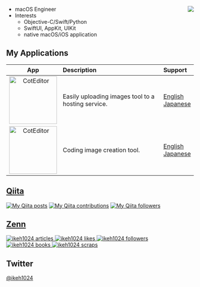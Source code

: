 [<img src="https://github-readme-stats.vercel.app/api/top-langs/?username=pommdau&layout=compact" align="right"/>](https://github.com/anuraghazra/github-readme-stats)

- macOS Engineer
- Interests
  - Objective-C/Swift/Python 
  - SwiftUI, AppKit, UIKit
  - native macOS/iOS application

## My Applications

|App|Description|Support|
|:---:|:---|:---|
|[<img src="https://user-images.githubusercontent.com/29433103/187027951-afd817f7-59ca-4344-9149-c02233ae2118.png" alt="CotEditor" width="128"/>](https://apps.apple.com/jp/app/quickimageuploader/id1609831553)|Easily uploading images tool to a hosting service.|[English](https://github.com/pommdau/quick-image-uploader.github.io/blob/main/SupportPage/SupportPage_En.md)<br>[Japanese](https://github.com/pommdau/quick-image-uploader.github.io/blob/main/SupportPage/SupportPage_Ja.md)|
|[<img src="https://user-images.githubusercontent.com/29433103/187027253-6c796787-fc19-4b7b-8c75-e5ff1f319df7.png" alt="CotEditor" width="128"/>](https://apps.apple.com/jp/app/macarbon/id1616507141?l=en&mt=12)|Coding image creation tool.|[English](https://github.com/pommdau/macarbon.github.io/blob/main/SupportPage/SupportPage_En.md)<br>[Japanese](https://github.com/pommdau/macarbon.github.io/blob/main/SupportPage/SupportPage_Ja.md)|


## [Qiita](https://qiita-badge.apiapi.app/)

[![My Qiita posts](https://qiita-badge.apiapi.app/s/IKEH/posts.svg)](http://qiita.com/IKEH) [![My Qiita contributions](https://qiita-badge.apiapi.app/s/IKEH/contributions.svg)](http://qiita.com/IKEH) [![My Qiita followers](https://qiita-badge.apiapi.app/s/IKEH/followers.svg)](http://qiita.com/IKEH)

## [Zenn](https://zenn-badge-nikaera.vercel.app/)

<!-- Articles のバッジ -->
<a href="https://zenn.dev/ikeh1024/articles">
  <img src="https://zenn.badge.nikaera.com/s/ikeh1024/articles?style=plastic" alt="ikeh1024 articles" />
</a>

<!-- Like のバッジ -->
<a href="https://zenn.dev/ikeh1024">
  <img src="https://zenn.badge.nikaera.com/s/ikeh1024/likes?style=plastic" alt="ikeh1024 likes" />
</a>

<!-- Followers のバッジ -->
<a href="https://zenn.dev/ikeh1024/followers">
  <img src="https://zenn.badge.nikaera.com/s/ikeh1024/followers?style=plastic" alt="ikeh1024 followers" />
</a>

<!-- Books のバッジ -->
<a href="https://zenn.dev/ikeh1024/books">
  <img src="https://zenn.badge.nikaera.com/s/ikeh1024/books?style=plastic" alt="ikeh1024 books" />
</a>

<!-- Scraps のバッジ -->
<a href="https://zenn.dev/ikeh1024/scraps">
  <img src="https://zenn.badge.nikaera.com/s/ikeh1024/scraps?style=plastic" alt="ikeh1024 scraps" />
</a>

## Twitter
[@ikeh1024](https://twitter.com/ikeh1024)

